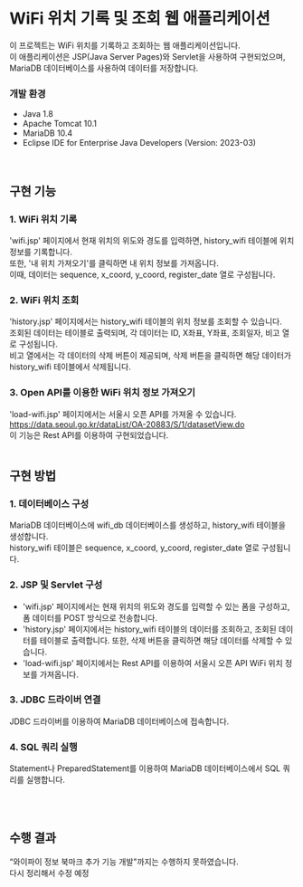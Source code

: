 # WiFi 위치 기록 및 조회 웹 애플리케이션
이 프로젝트는 WiFi 위치를 기록하고 조회하는 웹 애플리케이션입니다.   
이 애플리케이션은 JSP(Java Server Pages)와 Servlet을 사용하여 구현되었으며, MariaDB 데이터베이스를 사용하여 데이터를 저장합니다.  


### 개발 환경
* Java 1.8
* Apache Tomcat 10.1
* MariaDB 10.4
* Eclipse IDE for Enterprise Java Developers (Version: 2023-03)  
<br/>

## 구현 기능
### 1. WiFi 위치 기록
'wifi.jsp' 페이지에서 현재 위치의 위도와 경도를 입력하면, history_wifi 테이블에 위치 정보를 기록합니다.  
또한, '내 위치 가져오기'를 클릭하면 내 위치 정보를 가져옵니다.   
이때, 데이터는 sequence, x_coord, y_coord, register_date 열로 구성됩니다.

### 2. WiFi 위치 조회
'history.jsp' 페이지에서는 history_wifi 테이블의 위치 정보를 조회할 수 있습니다.  
조회된 데이터는 테이블로 출력되며, 각 데이터는 ID, X좌표, Y좌표, 조회일자, 비고 열로 구성됩니다.  
비고 열에서는 각 데이터의 삭제 버튼이 제공되며, 삭제 버튼을 클릭하면 해당 데이터가 history_wifi 테이블에서 삭제됩니다.

### 3. Open API를 이용한 WiFi 위치 정보 가져오기
'load-wifi.jsp' 페이지에서는 서울시 오픈 API를 가져올 수 있습니다.  
https://data.seoul.go.kr/dataList/OA-20883/S/1/datasetView.do  
이 기능은 Rest API를 이용하여 구현되었습니다.
<br/><br/>
## 구현 방법
### 1. 데이터베이스 구성
MariaDB 데이터베이스에 wifi_db 데이터베이스를 생성하고, history_wifi 테이블을 생성합니다.  
history_wifi 테이블은 sequence, x_coord, y_coord, register_date 열로 구성됩니다. 

### 2. JSP 및 Servlet 구성
* 'wifi.jsp' 페이지에서는 현재 위치의 위도와 경도를 입력할 수 있는 폼을 구성하고, 폼 데이터를 POST 방식으로 전송합니다.
* 'history.jsp' 페이지에서는 history_wifi 테이블의 데이터를 조회하고, 조회된 데이터를 테이블로 출력합니다. 또한, 삭제 버튼을 클릭하면 해당 데이터를 삭제할 수 있습니다.
* 'load-wifi.jsp' 페이지에서는 Rest API를 이용하여 서울시 오픈 API WiFi 위치 정보를 가져옵니다.

### 3. JDBC 드라이버 연결
JDBC 드라이버를 이용하여 MariaDB 데이터베이스에 접속합니다.

### 4. SQL 쿼리 실행
Statement나 PreparedStatement를 이용하여 MariaDB 데이터베이스에서 SQL 쿼리를 실행합니다.

<br/><br/>
## 수행 결과
“와이파이 정보 북마크 추가 기능 개발"까지는 수행하지 못하였습니다.  
다시 정리해서 수정 예정
